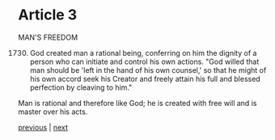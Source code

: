 # Article 3

MAN'S FREEDOM

1730. God created man a rational being, conferring on him the dignity of a person who can initiate and control his own actions. "God willed that man should be 'left in the hand of his own counsel,' so that he might of his own accord seek his Creator and freely attain his full and blessed perfection by cleaving to him."

Man is rational and therefore like God; he is created with free will and is master over his acts.

[previous](https://github.com/Tenari/non-fiction/blob/master/catechism/__P5L.md) | [next](https://github.com/Tenari/non-fiction/blob/master/catechism/__P5N.md)